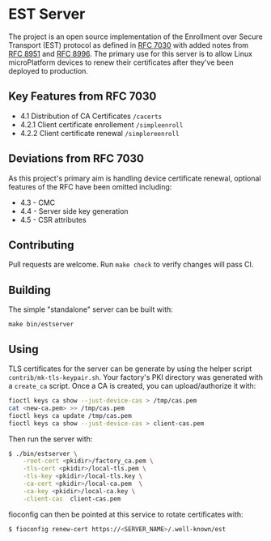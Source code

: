 # EST Server

The project is an open source implementation of the Enrollment over Secure Transport
(EST) protocol as defined in [RFC 7030](https://www.rfc-editor.org/rfc/rfc7030.html)
with added notes from [RFC 8951](https://www.rfc-editor.org/rfc/rfc8951) and
[RFC 8996](https://www.rfc-editor.org/rfc/rfc8996).
The primary use for this server is to allow Linux microPlatform devices to
renew their certificates after they've been deployed to production.

## Key Features from RFC 7030

* 4.1 Distribution of CA Certificates `/cacerts`
* 4.2.1 Client certificate enrollement `/simpleenroll`
* 4.2.2 Client certificate renewal `/simplereenroll`

## Deviations from RFC 7030

As this project's primary aim is handling device certificate renewal, optional
features of the RFC have been omitted including:

* 4.3 - CMC
* 4.4 - Server side key generation
* 4.5 - CSR attributes

## Contributing

Pull requests are welcome. Run `make check` to verify changes will pass CI.

## Building

The simple "standalone" server can be built with:

`make bin/estserver`

## Using

TLS certificates for the server can be generate by using the helper script
`contrib/mk-tls-keypair.sh`. Your factory's PKI directory  was generated
with a `create_ca` script. Once a CA is created, you can upload/authorize
it with:

```bash
fioctl keys ca show --just-device-cas > /tmp/cas.pem
cat <new-ca.pem> >> /tmp/cas.pem
fioctl keys ca update /tmp/cas.pem
fioctl keys ca show --just-device-cas > client-cas.pem
```

Then run the server with:

```bash
$ ./bin/estserver \
    -root-cert <pkidir>/factory_ca.pem \
    -tls-cert <pkidir>/local-tls.pem \
    -tls-key <pkidir>/local-tls.key \
    -ca-cert <pkidir>/local-ca.pem  \
    -ca-key <pkidir>/local-ca.key \
    -client-cas  client-cas.pem
```

fioconfig can then be pointed at this service to rotate certificates with:
```bash
$ fioconfig renew-cert https://<SERVER_NAME>/.well-known/est
```
